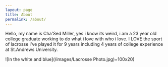 ```yaml
---
layout: page
title: About
permalink: /about/
---
```

Hello, my name is Cha'Sed Miller, yes i know its weird, i am a 23 year old college graduate working to do what i love with who i love. I LOVE the sport of lacrosse i've played it for 9 years including 4 years of college experience at St.Andrews University.

![In the white and blue](/images/Lacrosse Photo.jpg)=100x20)


<!-- This is the base Jekyll theme. You can find out more info about customizing your Jekyll theme, as well as basic Jekyll usage documentation at [jekyllrb.com](https://jekyllrb.com/)

You can find the source code for the Jekyll new theme at:
{% include icon-github.html username="jekyll" %} /
[minima](https://github.com/jekyll/minima)

You can find the source code for Jekyll at
{% include icon-github.html username="jekyll" %} /
[jekyll](https://github.com/jekyll/jekyll) -->
